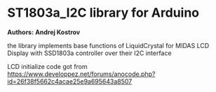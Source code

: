 # ST1803a_I2C library for Arduino

**Authors:**  **Andrej Kostrov**

the library implements base functions of LiquidCrystal for MIDAS LCD Display with SSD1803a controller over their I2C interface

LCD initialize code got from https://www.developpez.net/forums/anocode.php?id=26f38f5662c4acae25e9a695643a8507



